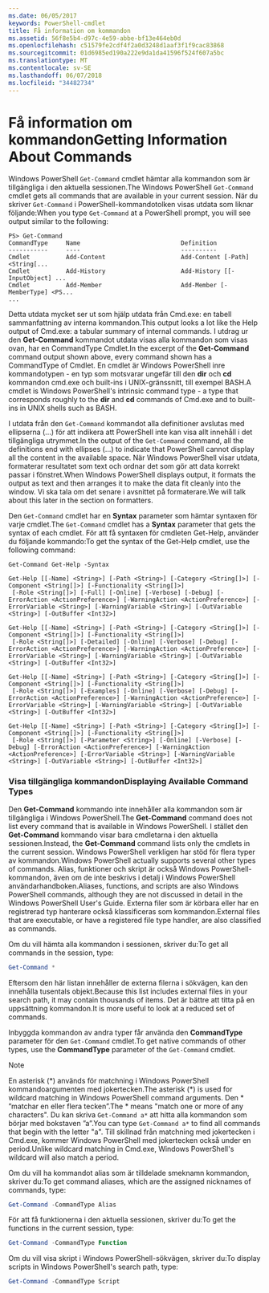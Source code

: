 ```yaml
---
ms.date: 06/05/2017
keywords: PowerShell-cmdlet
title: Få information om kommandon
ms.assetid: 56f8e5b4-d97c-4e59-abbe-bf13e464eb0d
ms.openlocfilehash: c51579fe2cdf4f2a0d3248d1aaf3f1f9cac83868
ms.sourcegitcommit: 01d6985ed190a222e9da1da41596f524f607a5bc
ms.translationtype: MT
ms.contentlocale: sv-SE
ms.lasthandoff: 06/07/2018
ms.locfileid: "34482734"
---
```

# <a name="getting-information-about-commands"></a><span data-ttu-id="506f2-103">Få information om kommandon</span><span class="sxs-lookup"><span data-stu-id="506f2-103">Getting Information About Commands</span></span>
<span data-ttu-id="506f2-104">Windows PowerShell `Get-Command` cmdlet hämtar alla kommandon som är tillgängliga i den aktuella sessionen.</span><span class="sxs-lookup"><span data-stu-id="506f2-104">The Windows PowerShell `Get-Command` cmdlet gets all commands that are available in your current session.</span></span> <span data-ttu-id="506f2-105">När du skriver `Get-Command` i PowerShell-kommandotolken visas utdata som liknar följande:</span><span class="sxs-lookup"><span data-stu-id="506f2-105">When you type `Get-Command` at a PowerShell prompt, you will see output similar to the following:</span></span>

```
PS> Get-Command
CommandType     Name                            Definition
-----------     ----                            ----------
Cmdlet          Add-Content                     Add-Content [-Path] <String[...
Cmdlet          Add-History                     Add-History [[-InputObject] ...
Cmdlet          Add-Member                      Add-Member [-MemberType] <PS...
...
```

<span data-ttu-id="506f2-106">Detta utdata mycket ser ut som hjälp utdata från Cmd.exe: en tabell sammanfattning av interna kommandon.</span><span class="sxs-lookup"><span data-stu-id="506f2-106">This output looks a lot like the Help output of Cmd.exe: a tabular summary of internal commands.</span></span> <span data-ttu-id="506f2-107">I utdrag ur den **Get-Command** kommandot utdata visas alla kommandon som visas ovan, har en CommandType Cmdlet.</span><span class="sxs-lookup"><span data-stu-id="506f2-107">In the excerpt of the **Get-Command** command output shown above, every command shown has a CommandType of Cmdlet.</span></span> <span data-ttu-id="506f2-108">En cmdlet är Windows PowerShell inre kommandotypen - en typ som motsvarar ungefär till den **dir** och **cd** kommandon cmd.exe och built-ins i UNIX-gränssnitt, till exempel BASH.</span><span class="sxs-lookup"><span data-stu-id="506f2-108">A cmdlet is Windows PowerShell's intrinsic command type - a type that corresponds roughly to the **dir** and **cd** commands of Cmd.exe and to built-ins in UNIX shells such as BASH.</span></span>

<span data-ttu-id="506f2-109">I utdata från den `Get-Command` kommandot alla definitioner avslutas med ellipserna (...) för att indikera att PowerShell inte kan visa allt innehåll i det tillgängliga utrymmet.</span><span class="sxs-lookup"><span data-stu-id="506f2-109">In the output of the `Get-Command` command, all the definitions end with ellipses (...) to indicate that PowerShell cannot display all the content in the available space.</span></span> <span data-ttu-id="506f2-110">När Windows PowerShell visar utdata, formaterar resultatet som text och ordnar det som gör att data korrekt passar i fönstret.</span><span class="sxs-lookup"><span data-stu-id="506f2-110">When Windows PowerShell displays output, it formats the output as text and then arranges it to make the data fit cleanly into the window.</span></span> <span data-ttu-id="506f2-111">Vi ska tala om det senare i avsnittet på formaterare.</span><span class="sxs-lookup"><span data-stu-id="506f2-111">We will talk about this later in the section on formatters.</span></span>

<span data-ttu-id="506f2-112">Den `Get-Command` cmdlet har en **Syntax** parameter som hämtar syntaxen för varje cmdlet.</span><span class="sxs-lookup"><span data-stu-id="506f2-112">The `Get-Command` cmdlet has a **Syntax** parameter that gets the syntax of each cmdlet.</span></span> <span data-ttu-id="506f2-113">För att få syntaxen för cmdleten Get-Help, använder du följande kommando:</span><span class="sxs-lookup"><span data-stu-id="506f2-113">To get the syntax of the Get-Help cmdlet, use the following command:</span></span>

```
Get-Command Get-Help -Syntax

Get-Help [[-Name] <String>] [-Path <String>] [-Category <String[]>] [-Component <String[]>] [-Functionality <String[]>]
 [-Role <String[]>] [-Full] [-Online] [-Verbose] [-Debug] [-ErrorAction <ActionPreference>] [-WarningAction <ActionPreference>] [-ErrorVariable <String>] [-WarningVariable <String>] [-OutVariable <String>] [-OutBuffer <Int32>]

Get-Help [[-Name] <String>] [-Path <String>] [-Category <String[]>] [-Component <String[]>] [-Functionality <String[]>]
 [-Role <String[]>] [-Detailed] [-Online] [-Verbose] [-Debug] [-ErrorAction <ActionPreference>] [-WarningAction <ActionPreference>] [-ErrorVariable <String>] [-WarningVariable <String>] [-OutVariable <String>] [-OutBuffer <Int32>]

Get-Help [[-Name] <String>] [-Path <String>] [-Category <String[]>] [-Component <String[]>] [-Functionality <String[]>]
 [-Role <String[]>] [-Examples] [-Online] [-Verbose] [-Debug] [-ErrorAction <ActionPreference>] [-WarningAction <ActionPreference>] [-ErrorVariable <String>] [-WarningVariable <String>] [-OutVariable <String>] [-OutBuffer <Int32>]

Get-Help [[-Name] <String>] [-Path <String>] [-Category <String[]>] [-Component <String[]>] [-Functionality <String[]>]
 [-Role <String[]>] [-Parameter <String>] [-Online] [-Verbose] [-Debug] [-ErrorAction <ActionPreference>] [-WarningAction <ActionPreference>] [-ErrorVariable <String>] [-WarningVariable <String>] [-OutVariable <String>] [-OutBuffer <Int32>]
```

### <a name="displaying-available-command-types"></a><span data-ttu-id="506f2-114">Visa tillgängliga kommandon</span><span class="sxs-lookup"><span data-stu-id="506f2-114">Displaying Available Command Types</span></span>
<span data-ttu-id="506f2-115">Den **Get-Command** kommando inte innehåller alla kommandon som är tillgängliga i Windows PowerShell.</span><span class="sxs-lookup"><span data-stu-id="506f2-115">The **Get-Command** command does not list every command that is available in Windows PowerShell.</span></span> <span data-ttu-id="506f2-116">I stället den **Get-Command** kommando visar bara cmdletarna i den aktuella sessionen.</span><span class="sxs-lookup"><span data-stu-id="506f2-116">Instead, the **Get-Command** command lists only the cmdlets in the current session.</span></span> <span data-ttu-id="506f2-117">Windows PowerShell verkligen har stöd för flera typer av kommandon.</span><span class="sxs-lookup"><span data-stu-id="506f2-117">Windows PowerShell actually supports several other types of commands.</span></span> <span data-ttu-id="506f2-118">Alias, funktioner och skript är också Windows PowerShell-kommandon, även om de inte beskrivs i detalj i Windows PowerShell användarhandboken.</span><span class="sxs-lookup"><span data-stu-id="506f2-118">Aliases, functions, and scripts are also Windows PowerShell commands, although they are not discussed in detail in the Windows PowerShell User's Guide.</span></span> <span data-ttu-id="506f2-119">Externa filer som är körbara eller har en registrerad typ hanterare också klassificeras som kommandon.</span><span class="sxs-lookup"><span data-stu-id="506f2-119">External files that are executable, or have a registered file type handler, are also classified as commands.</span></span>

<span data-ttu-id="506f2-120">Om du vill hämta alla kommandon i sessionen, skriver du:</span><span class="sxs-lookup"><span data-stu-id="506f2-120">To get all commands in the session, type:</span></span>

```powershell
Get-Command *
```

<span data-ttu-id="506f2-121">Eftersom den här listan innehåller de externa filerna i sökvägen, kan den innehålla tusentals objekt.</span><span class="sxs-lookup"><span data-stu-id="506f2-121">Because this list includes external files in your search path, it may contain thousands of items.</span></span> <span data-ttu-id="506f2-122">Det är bättre att titta på en uppsättning kommandon.</span><span class="sxs-lookup"><span data-stu-id="506f2-122">It is more useful to look at a reduced set of commands.</span></span>

<span data-ttu-id="506f2-123">Inbyggda kommandon av andra typer får använda den **CommandType** parameter för den `Get-Command` cmdlet.</span><span class="sxs-lookup"><span data-stu-id="506f2-123">To get native commands of other types, use the **CommandType** parameter of the `Get-Command` cmdlet.</span></span>

> [!NOTE]
> <span data-ttu-id="506f2-124">En asterisk (\*) används för matchning i Windows PowerShell kommandoargumenten med jokertecken.</span><span class="sxs-lookup"><span data-stu-id="506f2-124">The asterisk (\*) is used for wildcard matching in Windows PowerShell command arguments.</span></span> <span data-ttu-id="506f2-125">Den \* ”matchar en eller flera tecken”.</span><span class="sxs-lookup"><span data-stu-id="506f2-125">The \* means "match one or more of any characters".</span></span> <span data-ttu-id="506f2-126">Du kan skriva `Get-Command a*` att hitta alla kommandon som börjar med bokstaven ”a”.</span><span class="sxs-lookup"><span data-stu-id="506f2-126">You can type `Get-Command a*` to find all commands that begin with the letter "a".</span></span> <span data-ttu-id="506f2-127">Till skillnad från matchning med jokertecken i Cmd.exe, kommer Windows PowerShell med jokertecken också under en period.</span><span class="sxs-lookup"><span data-stu-id="506f2-127">Unlike wildcard matching in Cmd.exe, Windows PowerShell's wildcard will also match a period.</span></span>

<span data-ttu-id="506f2-128">Om du vill ha kommandot alias som är tilldelade smeknamn kommandon, skriver du:</span><span class="sxs-lookup"><span data-stu-id="506f2-128">To get command aliases, which are the assigned nicknames of commands, type:</span></span>

```powershell
Get-Command -CommandType Alias
```

<span data-ttu-id="506f2-129">För att få funktionerna i den aktuella sessionen, skriver du:</span><span class="sxs-lookup"><span data-stu-id="506f2-129">To get the functions in the current session, type:</span></span>

```powershell
Get-Command -CommandType Function
```

<span data-ttu-id="506f2-130">Om du vill visa skript i Windows PowerShell-sökvägen, skriver du:</span><span class="sxs-lookup"><span data-stu-id="506f2-130">To display scripts in Windows PowerShell's search path, type:</span></span>

```powershell
Get-Command -CommandType Script
```
